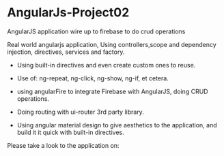# AngularJs-Project02
AngularJS application wire up to firebase to do crud operations


Real world angularjs application, Using controllers,scope and dependency injection, directives, services and factory.

* Using built-in directives and even create custom ones to reuse.

* Use of: ng-repeat, ng-click, ng-show, ng-if, et cetera.

*  using angularFire to integrate Firebase with AngularJS, doing CRUD operations.

* Doing routing with ui-router 3rd party library.

* Using angular material design to give aesthetics to the application, and build it it quick with built-in directives.


Please take a look to the application  on: 

